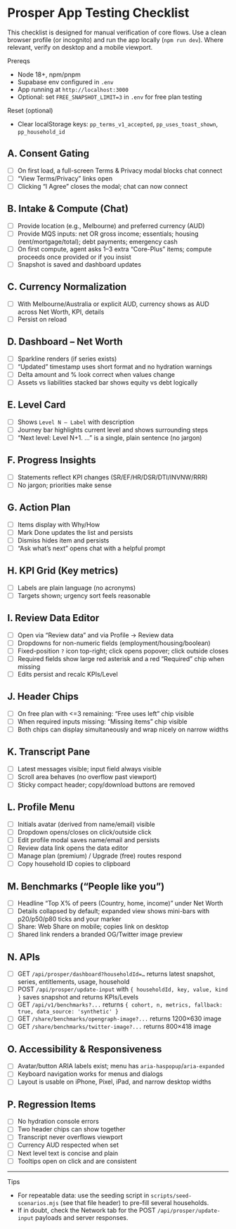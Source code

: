 # Prosper App Testing Checklist

This checklist is designed for manual verification of core flows. Use a clean browser profile (or incognito) and run the app locally (`npm run dev`). Where relevant, verify on desktop and a mobile viewport.

Prereqs
- Node 18+, npm/pnpm
- Supabase env configured in `.env`
- App running at `http://localhost:3000`
- Optional: set `FREE_SNAPSHOT_LIMIT=3` in `.env` for free plan testing

Reset (optional)
- Clear localStorage keys: `pp_terms_v1_accepted`, `pp_uses_toast_shown`, `pp_household_id`

## A. Consent Gating
- [ ] On first load, a full-screen Terms & Privacy modal blocks chat connect
- [ ] “View Terms/Privacy” links open
- [ ] Clicking “I Agree” closes the modal; chat can now connect

## B. Intake & Compute (Chat)
- [ ] Provide location (e.g., Melbourne) and preferred currency (AUD)
- [ ] Provide MQS inputs: net OR gross income; essentials; housing (rent/mortgage/total); debt payments; emergency cash
- [ ] On first compute, agent asks 1–3 extra “Core-Plus” items; compute proceeds once provided or if you insist
- [ ] Snapshot is saved and dashboard updates

## C. Currency Normalization
- [ ] With Melbourne/Australia or explicit AUD, currency shows as AUD across Net Worth, KPI, details
- [ ] Persist on reload

## D. Dashboard – Net Worth
- [ ] Sparkline renders (if series exists)
- [ ] “Updated” timestamp uses short format and no hydration warnings
- [ ] Delta amount and % look correct when values change
- [ ] Assets vs liabilities stacked bar shows equity vs debt logically

## E. Level Card
- [ ] Shows `Level N — Label` with description
- [ ] Journey bar highlights current level and shows surrounding steps
- [ ] “Next level: Level N+1. …” is a single, plain sentence (no jargon)

## F. Progress Insights
- [ ] Statements reflect KPI changes (SR/EF/HR/DSR/DTI/INVNW/RRR)
- [ ] No jargon; priorities make sense

## G. Action Plan
- [ ] Items display with Why/How
- [ ] Mark Done updates the list and persists
- [ ] Dismiss hides item and persists
- [ ] “Ask what’s next” opens chat with a helpful prompt

## H. KPI Grid (Key metrics)
- [ ] Labels are plain language (no acronyms)
- [ ] Targets shown; urgency sort feels reasonable

## I. Review Data Editor
- [ ] Open via “Review data” and via Profile → Review data
- [ ] Dropdowns for non-numeric fields (employment/housing/boolean)
- [ ] Fixed-position `?` icon top-right; click opens popover; click outside closes
- [ ] Required fields show large red asterisk and a red “Required” chip when missing
- [ ] Edits persist and recalc KPIs/Level

## J. Header Chips
- [ ] On free plan with <=3 remaining: “Free uses left” chip visible
- [ ] When required inputs missing: “Missing items” chip visible
- [ ] Both chips can display simultaneously and wrap nicely on narrow widths

## K. Transcript Pane
- [ ] Latest messages visible; input field always visible
- [ ] Scroll area behaves (no overflow past viewport)
- [ ] Sticky compact header; copy/download buttons are removed

## L. Profile Menu
- [ ] Initials avatar (derived from name/email) visible
- [ ] Dropdown opens/closes on click/outside click
- [ ] Edit profile modal saves name/email and persists
- [ ] Review data link opens the data editor
- [ ] Manage plan (premium) / Upgrade (free) routes respond
- [ ] Copy household ID copies to clipboard

## M. Benchmarks (“People like you”)
- [ ] Headline “Top X% of peers (Country, home, income)” under Net Worth
- [ ] Details collapsed by default; expanded view shows mini-bars with p20/p50/p80 ticks and your marker
- [ ] Share: Web Share on mobile; copies link on desktop
- [ ] Shared link renders a branded OG/Twitter image preview

## N. APIs
- [ ] GET `/api/prosper/dashboard?householdId=…` returns latest snapshot, series, entitlements, usage, household
- [ ] POST `/api/prosper/update-input` with `{ householdId, key, value, kind }` saves snapshot and returns KPIs/Levels
- [ ] GET `/api/v1/benchmarks?...` returns `{ cohort, n, metrics, fallback: true, data_source: 'synthetic' }`
- [ ] GET `/share/benchmarks/opengraph-image?...` returns 1200×630 image
- [ ] GET `/share/benchmarks/twitter-image?...` returns 800×418 image

## O. Accessibility & Responsiveness
- [ ] Avatar/button ARIA labels exist; menu has `aria-haspopup`/`aria-expanded`
- [ ] Keyboard navigation works for menus and dialogs
- [ ] Layout is usable on iPhone, Pixel, iPad, and narrow desktop widths

## P. Regression Items
- [ ] No hydration console errors
- [ ] Two header chips can show together
- [ ] Transcript never overflows viewport
- [ ] Currency AUD respected when set
- [ ] Next level text is concise and plain
- [ ] Tooltips open on click and are consistent

---

Tips
- For repeatable data: use the seeding script in `scripts/seed-scenarios.mjs` (see that file header) to pre-fill several households.
- If in doubt, check the Network tab for the POST `/api/prosper/update-input` payloads and server responses.

